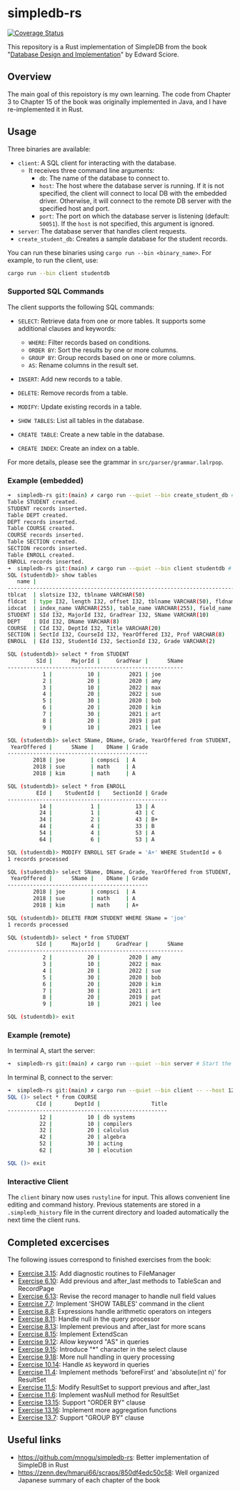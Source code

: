 # simpledb-rs

[![Coverage Status](https://coveralls.io/repos/github/flowlight0/simpledb-rs/badge.svg?branch=main)](https://coveralls.io/github/flowlight0/simpledb-rs?branch=main)

This repository is a Rust implementation of SimpleDB from the book "[Database Design and Implementation](https://link.springer.com/book/10.1007/978-3-030-33836-7)" by Edward Sciore.

## Overview

The main goal of this repoistory is my own learning. The code from Chapter 3 to Chapter 15 of the book was originally implemented in Java, and I have re-implemented it in Rust.

## Usage

Three binaries are available:

- `client`: A SQL client for interacting with the database.
  - It receives three command line arguments:
    - `db`: The name of the database to connect to.
    - `host`: The host where the database server is running. If it is not specified, the client will connect to local DB with the embedded driver. Otherwise, it will connect to the remote DB server with the specified host and port.
    - `port`: The port on which the database server is listening (default: `50051`). If the `host` is not specified, this argument is ignored.
- `server`: The database server that handles client requests.
- `create_student_db`: Creates a sample database for the student records.

You can run these binaries using `cargo run --bin <binary_name>`. For example, to run the client, use:

```bash
cargo run --bin client studentdb
```

### Supported SQL Commands

The client supports the following SQL commands:

- `SELECT`: Retrieve data from one or more tables. It supports some additional clauses and keywords:

  - `WHERE`: Filter records based on conditions.
  - `ORDER BY`: Sort the results by one or more columns.
  - `GROUP BY`: Group records based on one or more columns.
  - `AS`: Rename columns in the result set.

- `INSERT`: Add new records to a table.
- `DELETE`: Remove records from a table.
- `MODIFY`: Update existing records in a table.
- `SHOW TABLES`: List all tables in the database.
- `CREATE TABLE`: Create a new table in the database.
- `CREATE INDEX`: Create an index on a table.

For more details, please see the grammar in `src/parser/grammar.lalrpop`.

### Example (embedded)

```bash
➜  simpledb-rs git:(main) ✗ cargo run --quiet --bin create_student_db # Create STUDENT DB for DEMO
Table STUDENT created.
STUDENT records inserted.
Table DEPT created.
DEPT records inserted.
Table COURSE created.
COURSE records inserted.
Table SECTION created.
SECTION records inserted.
Table ENROLL created.
ENROLL records inserted.
➜  simpledb-rs git:(main) ✗ cargo run --quiet --bin client studentdb # Connect to the local studentdb with embedded driver
SQL (studentdb)> show tables
   name |                                                                     schema
------------------------------------------------------------------------------------
tblcat  | slotsize I32, tblname VARCHAR(50)
fldcat  | type I32, length I32, offset I32, tblname VARCHAR(50), fldname VARCHAR(50)
idxcat  | index_name VARCHAR(255), table_name VARCHAR(255), field_name VARCHAR(255)
STUDENT | SId I32, MajorId I32, GradYear I32, SName VARCHAR(10)
DEPT    | DId I32, DName VARCHAR(8)
COURSE  | CId I32, DeptId I32, Title VARCHAR(20)
SECTION | SectId I32, CourseId I32, YearOffered I32, Prof VARCHAR(8)
ENROLL  | EId I32, StudentId I32, SectionId I32, Grade VARCHAR(2)

SQL (studentdb)> select * from STUDENT
         SId |      MajorId |     GradYear |      SName
-------------------------------------------------------
           1 |           10 |         2021 | joe
           2 |           20 |         2020 | amy
           3 |           10 |         2022 | max
           4 |           20 |         2022 | sue
           5 |           30 |         2020 | bob
           6 |           20 |         2020 | kim
           7 |           30 |         2021 | art
           8 |           20 |         2019 | pat
           9 |           10 |         2021 | lee

SQL (studentdb)> select SName, DName, Grade, YearOffered from STUDENT, DEPT, ENROLL, SECTION where SId = StudentId and SectId = SectionId and DId = MajorId and YearOffered = 2018
 YearOffered |      SName |    DName | Grade
--------------------------------------------
        2018 | joe        | compsci  | A
        2018 | sue        | math     | A
        2018 | kim        | math     | A

SQL (studentdb)> select * from ENROLL
         EId |    StudentId |    SectionId | Grade
--------------------------------------------------
          14 |            1 |           13 | A
          24 |            1 |           43 | C
          34 |            2 |           43 | B+
          44 |            4 |           33 | B
          54 |            4 |           53 | A
          64 |            6 |           53 | A

SQL (studentdb)> MODIFY ENROLL SET Grade = 'A+' WHERE StudentId = 6
1 records processed

SQL (studentdb)> select SName, DName, Grade, YearOffered from STUDENT, DEPT, ENROLL, SECTION where SId = StudentId and SectId = SectionId and DId = MajorId and YearOffered = 2018
 YearOffered |      SName |    DName | Grade
--------------------------------------------
        2018 | joe        | compsci  | A
        2018 | sue        | math     | A
        2018 | kim        | math     | A+

SQL (studentdb)> DELETE FROM STUDENT WHERE SName = 'joe'
1 records processed

SQL (studentdb)> select * from STUDENT
         SId |      MajorId |     GradYear |      SName
-------------------------------------------------------
           2 |           20 |         2020 | amy
           3 |           10 |         2022 | max
           4 |           20 |         2022 | sue
           5 |           30 |         2020 | bob
           6 |           20 |         2020 | kim
           7 |           30 |         2021 | art
           8 |           20 |         2019 | pat
           9 |           10 |         2021 | lee

SQL (studentdb)> exit

```

### Example (remote)

In terminal A, start the server:

```bash
➜  simpledb-rs git:(main) ✗ cargo run --quiet --bin server # Start the server whose port is 50051
```

In terminal B, connect to the server:

```bash
➜  simpledb-rs git:(main) ✗ cargo run --quiet --bin client -- --host 127.0.0.1 studentdb # Connect to the local server with network driver
SQL ()> select * from COURSE
         CId |       DeptId |                Title
--------------------------------------------------
          12 |           10 | db systems
          22 |           10 | compilers
          32 |           20 | calculus
          42 |           20 | algebra
          52 |           30 | acting
          62 |           30 | elocution

SQL ()> exit
```

### Interactive Client

The `client` binary now uses `rustyline` for input. This allows convenient line editing and command history. Previous statements are stored in a `.simpledb_history` file in the current directory and loaded automatically the next time the client runs.

## Completed excercises

The following issues correspond to finished exercises from the book:

- [Exercise 3.15](https://github.com/flowlight0/simpledb-rs/issues/33): Add diagnostic routines to FileManager
- [Exercise 6.10](https://github.com/flowlight0/simpledb-rs/issues/66): Add previous and after_last methods to TableScan and RecordPage
- [Exercise 6.13](https://github.com/flowlight0/simpledb-rs/issues/74): Revise the record manager to handle null field values
- [Exercise 7.7](https://github.com/flowlight0/simpledb-rs/issues/75): Implement 'SHOW TABLES' command in the client
- [Exercise 8.8](https://github.com/flowlight0/simpledb-rs/issues/116): Expressions handle arithmetic operators on integers
- [Exercise 8.11](https://github.com/flowlight0/simpledb-rs/issues/77): Handle null in the query processor
- [Exercise 8.13](https://github.com/flowlight0/simpledb-rs/issues/69): Implement previous and after_last for more scans
- [Exercise 8.15](https://github.com/flowlight0/simpledb-rs/issues/115): Implement ExtendScan
- [Exercise 9.12](https://github.com/flowlight0/simpledb-rs/issues/114): Allow keyword "AS" in queries
- [Exercise 9.15](https://github.com/flowlight0/simpledb-rs/issues/79): Introduce "\*" character in the select clause
- [Exercise 9.18](https://github.com/flowlight0/simpledb-rs/issues/83): More null handling in query processing
- [Exercise 10.14](https://github.com/flowlight0/simpledb-rs/issues/122): Handle `AS` keyword in queries
- [Exercise 11.4](https://github.com/flowlight0/simpledb-rs/issues/63): Implement methods 'beforeFirst' and 'absolute(int n)' for ResultSet
- [Exercise 11.5](https://github.com/flowlight0/simpledb-rs/issues/72): Modify ResultSet to support previous and after_last
- [Exercise 11.6](https://github.com/flowlight0/simpledb-rs/issues/85): Implement wasNull method for ResultSet
- [Exercise 13.15](https://github.com/flowlight0/simpledb-rs/issues/110): Support "ORDER BY" clause
- [Exercise 13.16](https://github.com/flowlight0/simpledb-rs/issues/112): Implement more aggregation functions
- [Exercise 13.7](https://github.com/flowlight0/simpledb-rs/issues/127): Support "GROUP BY" clause

## Useful links

- https://github.com/mnogu/simpledb-rs: Better implementation of SimpleDB in Rust
- https://zenn.dev/hmarui66/scraps/850df4edc50c58: Well organized Japanese summary of each chapter of the book

```

```
